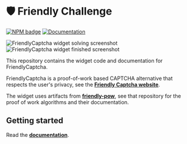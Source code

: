 # 🛡️ Friendly Challenge

[![NPM badge](https://img.shields.io/npm/v/friendly-challenge)](https://www.npmjs.com/package/friendly-challenge) [![Documentation](https://img.shields.io/badge/Read%20the-documentation-1abc9c.svg)](https://docs.friendlycaptcha.com)

![FriendlyCaptcha widget solving screenshot](https://i.imgur.com/BNRdsxS.png) ![FriendlyCaptcha widget finished screenshot](https://i.imgur.com/HlMY7QM.png)

This repository contains the widget code and documentation for FriendlyCaptcha.

FriendlyCaptcha is a proof-of-work based CAPTCHA alternative that respects the user's privacy, see the [**Friendly Captcha website**](https://friendlycaptcha.com).

The widget uses artifacts from [**friendly-pow**](https://github.com/gzuidhof/friendly-pow), see that repository for the proof of work algorithms and their documentation.

## Getting started
Read the [**documentation**](https://docs.friendlycaptcha.com).
